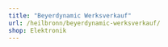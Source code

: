 ```yaml
---
title: "Beyerdynamic Werksverkauf"
url: /heilbronn/beyerdynamic-werksverkauf/
shop: Elektronik
---
```

